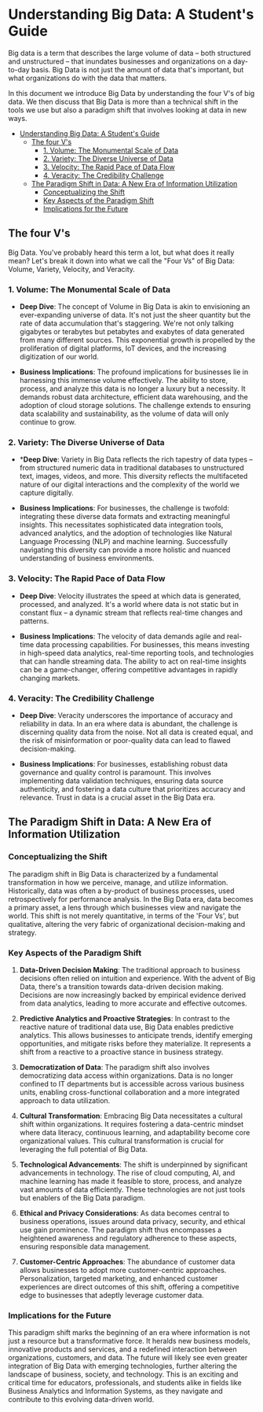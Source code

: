 # Understanding Big Data: A Student's Guide

Big data is a term that describes the large volume of data – both structured and unstructured – that inundates businesses and organizations on a day-to-day basis. Big Data is not just the amount of data that's important, but what organizations do with the data that matters.

In this document we introduce Big Data by understanding the four V's of big data. We then discuss that Big Data is more than a technical shift in the tools we use but also a paradigm shift that involves looking at data in new ways.

- [Understanding Big Data: A Student's Guide](#understanding-big-data-a-students-guide)
  - [The four V's](#the-four-vs)
    - [1. Volume: The Monumental Scale of Data](#1-volume-the-monumental-scale-of-data)
    - [2. Variety: The Diverse Universe of Data](#2-variety-the-diverse-universe-of-data)
    - [3. Velocity: The Rapid Pace of Data Flow](#3-velocity-the-rapid-pace-of-data-flow)
    - [4. Veracity: The Credibility Challenge](#4-veracity-the-credibility-challenge)
  - [The Paradigm Shift in Data: A New Era of Information Utilization](#the-paradigm-shift-in-data-a-new-era-of-information-utilization)
    - [Conceptualizing the Shift](#conceptualizing-the-shift)
    - [Key Aspects of the Paradigm Shift](#key-aspects-of-the-paradigm-shift)
    - [Implications for the Future](#implications-for-the-future)

## The four V's

Big Data. You've probably heard this term a lot, but what does it really mean? Let's break it down into what we call the "Four Vs" of Big Data: Volume, Variety, Velocity, and Veracity.

### 1. Volume: The Monumental Scale of Data

- **Deep Dive**: The concept of Volume in Big Data is akin to envisioning an ever-expanding universe of data. It's not just the sheer quantity but the rate of data accumulation that's staggering. We're not only talking gigabytes or terabytes but petabytes and exabytes of data generated from many different sources. This exponential growth is propelled by the proliferation of digital platforms, IoT devices, and the increasing digitization of our world.

- **Business Implications**: The profound implications for businesses lie in harnessing this immense volume effectively. The ability to store, process, and analyze this data is no longer a luxury but a necessity. It demands robust data architecture, efficient data warehousing, and the adoption of cloud storage solutions. The challenge extends to ensuring data scalability and sustainability, as the volume of data will only continue to grow.

### 2. Variety: The Diverse Universe of Data

- ***Deep Dive**: Variety in Big Data reflects the rich tapestry of data types – from structured numeric data in traditional databases to unstructured text, images, videos, and more. This diversity reflects the multifaceted nature of our digital interactions and the complexity of the world we capture digitally.

- **Business Implications**: For businesses, the challenge is twofold: integrating these diverse data formats and extracting meaningful insights. This necessitates sophisticated data integration tools, advanced analytics, and the adoption of technologies like Natural Language Processing (NLP) and machine learning. Successfully navigating this diversity can provide a more holistic and nuanced understanding of business environments.

### 3. Velocity: The Rapid Pace of Data Flow

- **Deep Dive**: Velocity illustrates the speed at which data is generated, processed, and analyzed. It's a world where data is not static but in constant flux – a dynamic stream that reflects real-time changes and patterns.

- **Business Implications**: The velocity of data demands agile and real-time data processing capabilities. For businesses, this means investing in high-speed data analytics, real-time reporting tools, and technologies that can handle streaming data. The ability to act on real-time insights can be a game-changer, offering competitive advantages in rapidly changing markets.

### 4. Veracity: The Credibility Challenge

- **Deep Dive**: Veracity underscores the importance of accuracy and reliability in data. In an era where data is abundant, the challenge is discerning quality data from the noise. Not all data is created equal, and the risk of misinformation or poor-quality data can lead to flawed decision-making.

- **Business Implications**: For businesses, establishing robust data governance and quality control is paramount. This involves implementing data validation techniques, ensuring data source authenticity, and fostering a data culture that prioritizes accuracy and relevance. Trust in data is a crucial asset in the Big Data era.

## The Paradigm Shift in Data: A New Era of Information Utilization

### Conceptualizing the Shift

The paradigm shift in Big Data is characterized by a fundamental transformation in how we perceive, manage, and utilize information. Historically, data was often a by-product of business processes, used retrospectively for performance analysis. In the Big Data era, data becomes a primary asset, a lens through which businesses view and navigate the world. This shift is not merely quantitative, in terms of the 'Four Vs', but qualitative, altering the very fabric of organizational decision-making and strategy.

### Key Aspects of the Paradigm Shift

1. **Data-Driven Decision Making**: The traditional approach to business decisions often relied on intuition and experience. With the advent of Big Data, there's a transition towards data-driven decision making. Decisions are now increasingly backed by empirical evidence derived from data analytics, leading to more accurate and effective outcomes.

2. **Predictive Analytics and Proactive Strategies**: In contrast to the reactive nature of traditional data use, Big Data enables predictive analytics. This allows businesses to anticipate trends, identify emerging opportunities, and mitigate risks before they materialize. It represents a shift from a reactive to a proactive stance in business strategy.

3. **Democratization of Data**: The paradigm shift also involves democratizing data access within organizations. Data is no longer confined to IT departments but is accessible across various business units, enabling cross-functional collaboration and a more integrated approach to data utilization.

4. **Cultural Transformation**: Embracing Big Data necessitates a cultural shift within organizations. It requires fostering a data-centric mindset where data literacy, continuous learning, and adaptability become core organizational values. This cultural transformation is crucial for leveraging the full potential of Big Data.

5. **Technological Advancements**: The shift is underpinned by significant advancements in technology. The rise of cloud computing, AI, and machine learning has made it feasible to store, process, and analyze vast amounts of data efficiently. These technologies are not just tools but enablers of the Big Data paradigm.

6. **Ethical and Privacy Considerations**: As data becomes central to business operations, issues around data privacy, security, and ethical use gain prominence. The paradigm shift thus encompasses a heightened awareness and regulatory adherence to these aspects, ensuring responsible data management.

7. **Customer-Centric Approaches**: The abundance of customer data allows businesses to adopt more customer-centric approaches. Personalization, targeted marketing, and enhanced customer experiences are direct outcomes of this shift, offering a competitive edge to businesses that adeptly leverage customer data.

### Implications for the Future

This paradigm shift marks the beginning of an era where information is not just a resource but a transformative force. It heralds new business models, innovative products and services, and a redefined interaction between organizations, customers, and data. The future will likely see even greater integration of Big Data with emerging technologies, further altering the landscape of business, society, and technology. This is an exciting and critical time for educators, professionals, and students alike in fields like Business Analytics and Information Systems, as they navigate and contribute to this evolving data-driven world.

